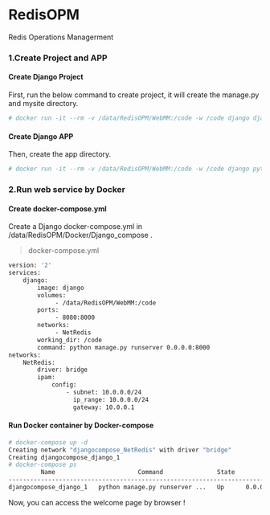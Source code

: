 # RedisOPM
Redis Operations Managerment

### 1.Create Project and APP
#### Create Django Project
First, run the below command to create project, it will create the manage.py and mysite directory.
```Bash
# docker run -it --rm -v /data/RedisOPM/WebMM:/code -w /code django django-admin.py startproject mysite .
```

#### Create Django APP
Then, create the app directory.
```Bash
# docker run -it --rm -v /data/RedisOPM/WebMM:/code -w /code django python manage.py startapp RedisWebapp
```


### 2.Run web service by Docker
#### Create docker-compose.yml
Create a Django docker-compose.yml in /data/RedisOPM/Docker/Django_compose .
> docker-compose.yml
```Bash
version: '2'
services:
    django:
        image: django
        volumes: 
             - /data/RedisOPM/WebMM:/code
        ports:
             - 8080:8000
        networks:
             - NetRedis
        working_dir: /code
        command: python manage.py runserver 0.0.0.0:8000
networks:
    NetRedis:
        driver: bridge
        ipam:
            config:
                - subnet: 10.0.0.0/24
                  ip_range: 10.0.0.0/24
                  gateway: 10.0.0.1
```

#### Run Docker container by Docker-compose
```Bash
# docker-compose up -d
Creating network "djangocompose_NetRedis" with driver "bridge"
Creating djangocompose_django_1
# docker-compose ps
         Name                       Command               State           Ports          
----------------------------------------------------------------------------------------
djangocompose_django_1   python manage.py runserver ...   Up      0.0.0.0:8080->8000/tcp
```

Now, you can access the welcome page by browser !



